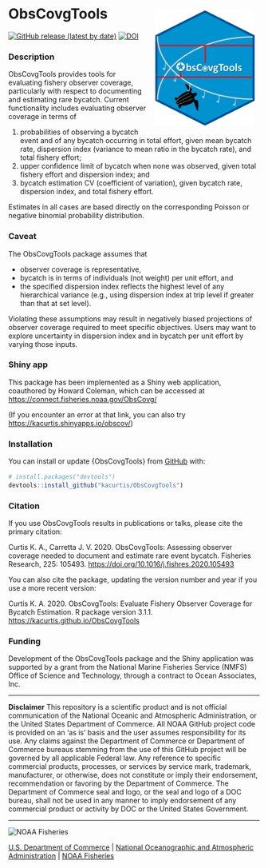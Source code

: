 <!-- README.md is generated from README.Rmd. Please edit that file -->

# ObsCovgTools <img src="logo.png" width="200" height="231" align="right" style="padding: 10px"/>

<!-- badges: start -->

[![GitHub release (latest by
date)](https://img.shields.io/github/v/release/kacurtis/ObsCovgTools)](https://github.com/kacurtis/ObsCovgTools/releases)
[![DOI](https://zenodo.org/badge/131074481.svg)](https://zenodo.org/doi/10.5281/zenodo.3603463)
<!-- badges: end -->

### Description

ObsCovgTools provides tools for evaluating fishery observer coverage,
particularly with respect to documenting and estimating rare bycatch.
Current functionality includes evaluating observer coverage in terms of

1)  probabilities of observing a bycatch event and of any bycatch
    occurring in total effort, given mean bycatch rate, dispersion index
    (variance to mean ratio in the bycatch rate), and total fishery
    effort;
2)  upper confidence limit of bycatch when none was observed, given
    total fishery effort and dispersion index; and
3)  bycatch estimation CV (coefficient of variation), given bycatch
    rate, dispersion index, and total fishery effort.

Estimates in all cases are based directly on the corresponding Poisson
or negative binomial probability distribution.

### Caveat

The ObsCovgTools package assumes that

- observer coverage is representative,
- bycatch is in terms of individuals (not weight) per unit effort, and
- the specified dispersion index reflects the highest level of any
  hierarchical variance (e.g., using dispersion index at trip level if
  greater than that at set level).

Violating these assumptions may result in negatively biased projections
of observer coverage required to meet specific objectives. Users may
want to explore uncertainty in dispersion index and in bycatch per unit
effort by varying those inputs.

### Shiny app

This package has been implemented as a Shiny web application, coauthored
by Howard Coleman, which can be accessed at
<https://connect.fisheries.noaa.gov/ObsCovg/>

(If you encounter an error at that link, you can also try
<https://kacurtis.shinyapps.io/obscov/>)

### Installation

You can install or update {ObsCovgTools} from
[GitHub](https://github.com/kacurtis/ObsCovgTools) with:

``` r
# install.packages("devtools")
devtools::install_github("kacurtis/ObsCovgTools")
```

### Citation

If you use ObsCovgTools results in publications or talks, please cite
the primary citation:

Curtis K. A., Carretta J. V. 2020. ObsCovgTools: Assessing observer
coverage needed to document and estimate rare event bycatch. Fisheries
Research, 225: 105493. <https://doi.org/10.1016/j.fishres.2020.105493>

You can also cite the package, updating the version number and year if
you use a more recent version:

Curtis K. A. 2020. ObsCovgTools: Evaluate Fishery Observer Coverage for
Bycatch Estimation. R package version 3.1.1.
<https://kacurtis.github.io/ObsCovgTools>

### Funding

Development of the ObsCovgTools package and the Shiny application was
supported by a grant from the National Marine Fisheries Service (NMFS)
Office of Science and Technology, through a contract to Ocean
Associates, Inc. 

<!-- Do not edit below. This adds the Disclaimer and NMFS footer. -->

------------------------------------------------------------------------

**Disclaimer** This repository is a scientific product and is not
official communication of the National Oceanic and Atmospheric
Administration, or the United States Department of Commerce. All NOAA
GitHub project code is provided on an ‘as is’ basis and the user assumes
responsibility for its use. Any claims against the Department of
Commerce or Department of Commerce bureaus stemming from the use of this
GitHub project will be governed by all applicable Federal law. Any
reference to specific commercial products, processes, or services by
service mark, trademark, manufacturer, or otherwise, does not constitute
or imply their endorsement, recommendation or favoring by the Department
of Commerce. The Department of Commerce seal and logo, or the seal and
logo of a DOC bureau, shall not be used in any manner to imply
endorsement of any commercial product or activity by DOC or the United
States Government.

------------------------------------------------------------------------

<img src="https://raw.githubusercontent.com/nmfs-general-modeling-tools/nmfspalette/main/man/figures/noaa-fisheries-rgb-2line-horizontal-small.png" width="200" style="height: 75px !important;"  alt="NOAA Fisheries">

[U.S. Department of Commerce](https://www.commerce.gov/) \| [National
Oceanographic and Atmospheric Administration](https://www.noaa.gov) \|
[NOAA Fisheries](https://www.fisheries.noaa.gov/)

